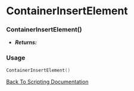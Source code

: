 # ContainerInsertElement

### ContainerInsertElement()
- ***Returns:*** 

### Usage

```Lua
ContainerInsertElement()
```


[Back To Scripting Documentation](../README.md)

